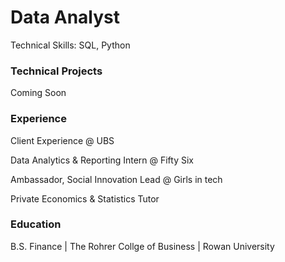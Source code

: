 # Data Analyst

Technical Skills: SQL, Python

### Technical Projects
Coming Soon

### Experience
Client Experience @ UBS

Data Analytics & Reporting Intern @ Fifty Six

Ambassador, Social Innovation Lead @ Girls in tech

Private Economics & Statistics Tutor


### Education
B.S. Finance | The Rohrer Collge of Business | Rowan University 
